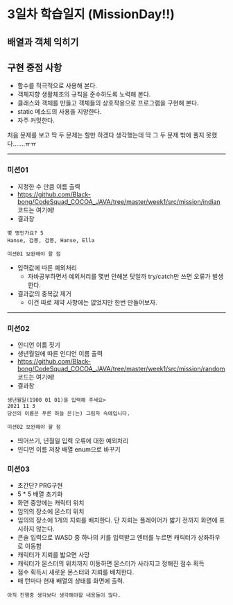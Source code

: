# 3일차 학습일지 (MissionDay!!)

## 배열과 객체 익히기

## 구현 중점 사항
  - 함수를 적극적으로 사용해 본다.
  - 객체지향 생활체조의 규칙을 준수하도록 노력해 본다.
  - 클래스와 객체를 만들고 객체들의 상호작용으로 프로그램을 구현해 본다.
  - static 메소드의 사용을 지양한다.
  - 자주 커밋한다.

처음 문제를 보고 딱 두 문제는 할만 하겠다 생각했는데 딱 그 두 문제 밖에 풀지 못했다.......ㅠㅠ

-----------

### 미션01
  - 지정한 수 만큼 이름 출력
  - https://github.com/Black-bong/CodeSquad_COCOA_JAVA/tree/master/week1/src/mission/indian 코드는 여기에!
  - 결과창
  ```
  몇 명인가요? 5
  Hanse, 검봉, 검봉, Hanse, Ella
  ```
`미션01 보완해야 할 점`
  - 입력값에 따른 예외처리
      - 자바공부하면서 예외처리를 몇번 안해본 탓일까 try/catch만 쓰면 오류가 발생한다.
  - 결과값의 중복값 제거
      - 이건 따로 제약 사항에는 없었지만 한번 만들어보자.
 
-------

### 미션02
  - 인디언 이름 짓기
  - 생년월일에 따른 인디언 이름 출력
  - https://github.com/Black-bong/CodeSquad_COCOA_JAVA/tree/master/week1/src/mission/random 코드는 여기에!
  - 결과창
  ```
  생년월일(1900 01 01)을 입력해 주세요>
  2021 11 3
  당신의 이름은 푸른 하늘 은(는) 그림자 속에입니다.
  ```

`미션02 보완해야 할 점`
  - 띄어쓰기, 년월일 입력 오류에 대한 예외처리
  - 인디언 이름 저장 배열 enum으로 바꾸기

### 미션03
  - 초간단? PRG구현
  - 5 * 5 배열 초기화
  - 화면 중앙에는 캐릭터 위치
  - 임의의 장소에 몬스터 위치
  - 임의의 장소에 1개의 지뢰를 배치한다. 단 지뢰는 플레이어가 밟기 전까지 화면에 표시하지 않는다.
  - 콘솔 입력으로 WASD 중 하나의 키를 입력받고 엔터를 누르면 캐릭터가 상좌하우로 이동함
  - 캐릭터가 지뢰를 밟으면 사망
  - 캐릭터가 몬스터의 위치까지 이동하면 몬스터가 사라지고 정해진 점수 획득
  - 점수 획득시 새로운 몬스터와 지뢰를 배치한다.
  - 매 턴마다 현재 배열의 상태를 화면에 출력.

`아직 진행중 생각보다 생각해야할 내용들이 많다.`
